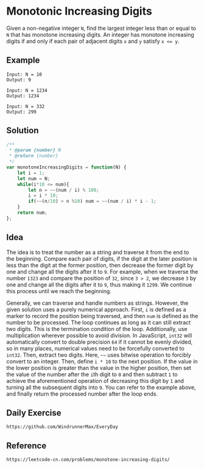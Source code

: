 # Monotonic Increasing Digits

Given a non-negative integer `N`, find the largest integer less than or equal to `N` that has monotone increasing digits. An integer has monotone increasing digits if and only if each pair of adjacent digits `x` and `y` satisfy `x <= y`.

## Example

```
Input: N = 10
Output: 9
```

```
Input: N = 1234
Output: 1234
```

```
Input: N = 332
Output: 299
```

## Solution

```javascript
/**
 * @param {number} N
 * @return {number}
 */
var monotoneIncreasingDigits = function(N) {
    let i = 1;
    let num = N;
    while(i*10 <= num){
        let n = ~~(num / i) % 100;  
        i = i * 10;
        if(~~(n/10) > n %10) num = ~~(num / i) * i - 1; 
    }
    return num;
};
```

## Idea
The idea is to treat the number as a string and traverse it from the end to the beginning. Compare each pair of digits, if the digit at the later position is less than the digit at the former position, then decrease the former digit by one and change all the digits after it to `9`. For example, when we traverse the number `1323` and compare the position of `32`, since `3 > 2`, we decrease `3` by one and change all the digits after it to `9`, thus making it `1299`. We continue this process until we reach the beginning.

Generally, we can traverse and handle numbers as strings. However, the given solution uses a purely numerical approach. First, `i` is defined as a marker to record the position being traversed, and then `num` is defined as the number to be processed. The loop continues as long as it can still extract two digits. This is the termination condition of the loop. Additionally, use multiplication wherever possible to avoid division. In JavaScript, `int32` will automatically convert to double precision `64` if it cannot be evenly divided, so in many places, numerical values need to be forcefully converted to `int32`. Then, extract two digits. Here, `~~` uses bitwise operation to forcibly convert to an integer. Then, define `i * 10` to the next position. If the value in the lower position is greater than the value in the higher position, then set the value of the number after the `i`th digit to `0` and then subtract `1` to achieve the aforementioned operation of decreasing this digit by `1` and turning all the subsequent digits into `9`. You can refer to the example above, and finally return the processed number after the loop ends.

## Daily Exercise

```
https://github.com/WindrunnerMax/EveryDay
```

## Reference

```
https://leetcode-cn.com/problems/monotone-increasing-digits/
```